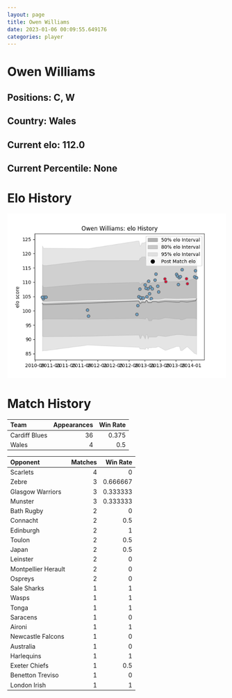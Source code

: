 ```yaml
---  
layout: page  
title: Owen Williams  
date: 2023-01-06 00:09:55.649176  
categories: player  
---
```

# Owen Williams

## Positions: C, W

## Country: Wales

## Current elo: 112.0

## Current Percentile: None

# Elo History


![elo history](history_OwenWilliams.png)
# Match History


| Team          |   Appearances |   Win Rate |
|:--------------|--------------:|-----------:|
| Cardiff Blues |            36 |      0.375 |
| Wales         |             4 |      0.5   |

| Opponent            |   Matches |   Win Rate |
|:--------------------|----------:|-----------:|
| Scarlets            |         4 |   0        |
| Zebre               |         3 |   0.666667 |
| Glasgow Warriors    |         3 |   0.333333 |
| Munster             |         3 |   0.333333 |
| Bath Rugby          |         2 |   0        |
| Connacht            |         2 |   0.5      |
| Edinburgh           |         2 |   1        |
| Toulon              |         2 |   0.5      |
| Japan               |         2 |   0.5      |
| Leinster            |         2 |   0        |
| Montpellier Herault |         2 |   0        |
| Ospreys             |         2 |   0        |
| Sale Sharks         |         1 |   1        |
| Wasps               |         1 |   1        |
| Tonga               |         1 |   1        |
| Saracens            |         1 |   0        |
| Aironi              |         1 |   1        |
| Newcastle Falcons   |         1 |   0        |
| Australia           |         1 |   0        |
| Harlequins          |         1 |   1        |
| Exeter Chiefs       |         1 |   0.5      |
| Benetton Treviso    |         1 |   0        |
| London Irish        |         1 |   1        |